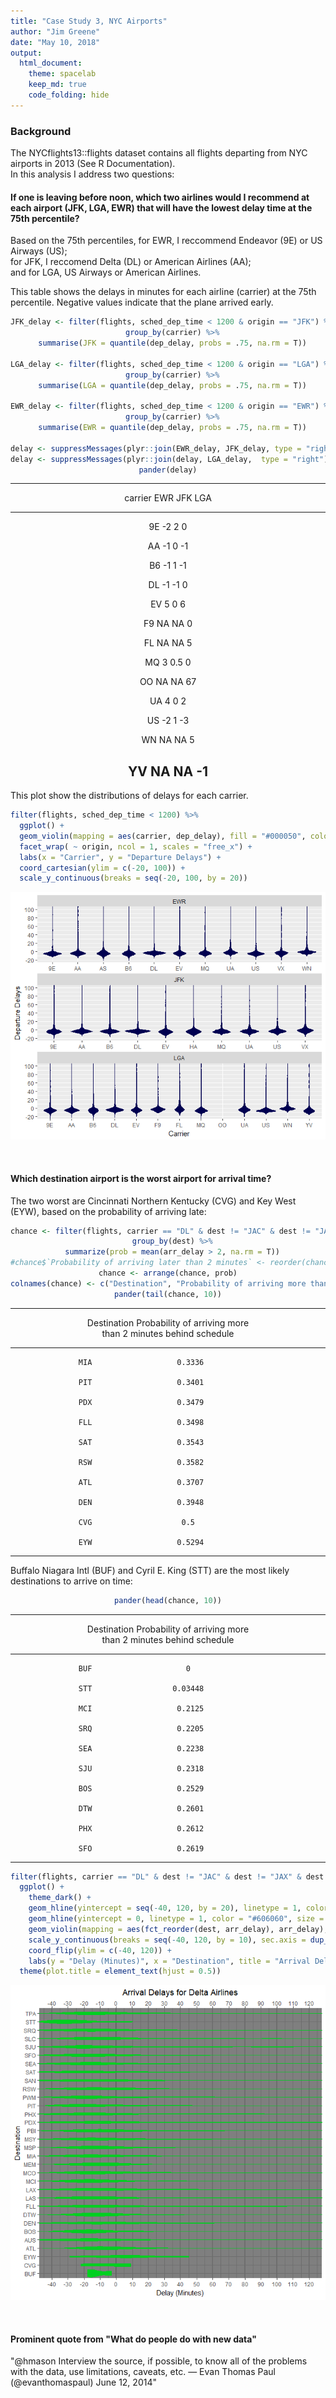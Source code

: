 ```yaml
---
title: "Case Study 3, NYC Airports"
author: "Jim Greene"
date: "May 10, 2018"
output: 
  html_document:
    theme: spacelab
    keep_md: true
    code_folding: hide
---
```




### Background

The NYCflights13::flights dataset contains all flights departing from NYC airports in 2013 (See R Documentation). </br>
In this analysis I address two questions: </br>

#### If one is leaving before noon, which two airlines would I recommend at each airport (JFK, LGA, EWR) that will have the lowest delay time at the 75th percentile?

Based on the 75th percentiles, for EWR, I reccommend Endeavor (9E) or US Airways (US); </br>
for JFK, I reccomend Delta (DL) or American Airlines (AA); </br>
and for LGA, US Airways or American Airlines.

This table shows the delays in minutes for each airline (carrier) at the 75th percentile. Negative values indicate that the plane arrived early.



<center>

```r
JFK_delay <- filter(flights, sched_dep_time < 1200 & origin == "JFK") %>%
  group_by(carrier) %>%
  summarise(JFK = quantile(dep_delay, probs = .75, na.rm = T))

LGA_delay <- filter(flights, sched_dep_time < 1200 & origin == "LGA") %>%
  group_by(carrier) %>%
  summarise(LGA = quantile(dep_delay, probs = .75, na.rm = T))
  
EWR_delay <- filter(flights, sched_dep_time < 1200 & origin == "EWR") %>%
  group_by(carrier) %>%
  summarise(EWR = quantile(dep_delay, probs = .75, na.rm = T))

delay <- suppressMessages(plyr::join(EWR_delay, JFK_delay, type = "right"))
delay <- suppressMessages(plyr::join(delay, LGA_delay,  type = "right"))
pander(delay)
```


---------------------------
 carrier   EWR   JFK   LGA 
--------- ----- ----- -----
   9E      -2     2     0  

   AA      -1     0    -1  

   B6      -1     1    -1  

   DL      -1    -1     0  

   EV       5     0     6  

   F9      NA    NA     0  

   FL      NA    NA     5  

   MQ       3    0.5    0  

   OO      NA    NA    67  

   UA       4     0     2  

   US      -2     1    -3  

   WN      NA    NA     5  

   YV      NA    NA    -1  
---------------------------
</center>

This plot show the distributions of delays for each carrier.


```r
filter(flights, sched_dep_time < 1200) %>%
  ggplot() +
  geom_violin(mapping = aes(carrier, dep_delay), fill = "#000050", color = "#000050") +
  facet_wrap( ~ origin, ncol = 1, scales = "free_x") +
  labs(x = "Carrier", y = "Departure Delays") +
  coord_cartesian(ylim = c(-20, 100)) +
  scale_y_continuous(breaks = seq(-20, 100, by = 20))
```

![](Case_Study_03_files/figure-html/unnamed-chunk-3-1.png)<!-- -->

</br>

#### Which destination airport is the worst airport for arrival time?

The two worst are Cincinnati Northern Kentucky (CVG) and Key West (EYW), based on the probability of arriving late:

<center>

```r
chance <- filter(flights, carrier == "DL" & dest != "JAC" & dest != "JAX" & dest != "PHL" & dest != "STL" & dest != "DCA" & dest != "OMA" & dest != "IND" & dest != "BNA") %>% 
  group_by(dest) %>%
  summarize(prob = mean(arr_delay > 2, na.rm = T))
#chance$`Probability of arriving later than 2 minutes` <- reorder(chance$`Probability of arriving later than 2 minutes`)
chance <- arrange(chance, prob)
colnames(chance) <- c("Destination", "Probability of arriving more than 2 minutes behind schedule")
pander(tail(chance, 10))
```


----------------------------------------------
 Destination    Probability of arriving more  
               than 2 minutes behind schedule 
------------- --------------------------------
     MIA                   0.3336             

     PIT                   0.3401             

     PDX                   0.3479             

     FLL                   0.3498             

     SAT                   0.3543             

     RSW                   0.3582             

     ATL                   0.3707             

     DEN                   0.3948             

     CVG                    0.5               

     EYW                   0.5294             
----------------------------------------------
</center>

Buffalo Niagara Intl (BUF) and Cyril E. King (STT) are the most likely destinations to arrive on time:

<center>

```r
pander(head(chance, 10))
```


----------------------------------------------
 Destination    Probability of arriving more  
               than 2 minutes behind schedule 
------------- --------------------------------
     BUF                     0                

     STT                  0.03448             

     MCI                   0.2125             

     SRQ                   0.2205             

     SEA                   0.2238             

     SJU                   0.2318             

     BOS                   0.2529             

     DTW                   0.2601             

     PHX                   0.2612             

     SFO                   0.2619             
----------------------------------------------
</center>


```r
filter(flights, carrier == "DL" & dest != "JAC" & dest != "JAX" & dest != "PHL" & dest != "STL" & dest != "DCA" & dest != "OMA" & dest != "IND" & dest != "BNA") %>%
  ggplot() +
    theme_dark() +
    geom_hline(yintercept = seq(-40, 120, by = 20), linetype = 1, color = "#6C6C6C", size = .75) +
    geom_hline(yintercept = 0, linetype = 1, color = "#606060", size = .75) +
    geom_violin(mapping = aes(fct_reorder(dest, arr_delay), arr_delay), color = "#00D020", fill = "#00D020") +
    scale_y_continuous(breaks = seq(-40, 120, by = 10), sec.axis = dup_axis(name = NULL)) +
    coord_flip(ylim = c(-40, 120)) +
    labs(y = "Delay (Minutes)", x = "Destination", title = "Arrival Delays for Delta Airlines") + 
  theme(plot.title = element_text(hjust = 0.5))
```

![](Case_Study_03_files/figure-html/unnamed-chunk-6-1.png)<!-- -->



</br>

#### Prominent quote from "What do people do with new data"

"@hmason Interview the source, if possible, to know all of the problems with the data, use limitations, caveats, etc. — Evan Thomas Paul (@evanthomaspaul) June 12, 2014"
